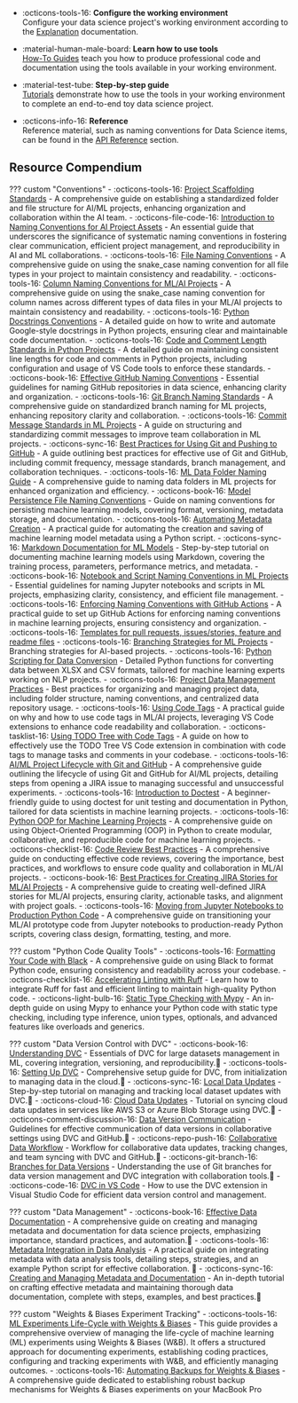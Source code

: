 


<!--
The documentation follows the best practice for project documentation as
described by Daniele Procida in the [Diátaxis documentation
framework](../https://diataxis.fr/).
-->


<div class="grid cards" markdown>

- :octicons-tools-16: **Configure the working environment**  
  Configure your data science project's working environment according to the [Explanation](../explanation/toc-explanation.md) documentation.

- :material-human-male-board: **Learn how to use tools**  
  [How-To Guides](../how-to-guides/toc-how-to-guides.md) teach you how to produce professional code and documentation using the tools available in your working environment.

- :material-test-tube: **Step-by-step guide**  
  [Tutorials](../tutorials/toc-tutorials.md) demonstrate how to use the tools in your working environment to complete an end-to-end toy data science project.

- :octicons-info-16: **Reference**  
  Reference material, such as naming conventions for Data Science items, can be found in the [API Reference](../api-reference/toc-api-reference.md) section.

</div>


## Resource Compendium

??? custom "Conventions"
    - :octicons-tools-16: [Project Scaffolding Standards](../how-to-guides/project-scaffolding-standards.md) - A comprehensive guide on establishing a standardized folder and file structure for AI/ML projects, enhancing organization and collaboration within the AI team.
    - :octicons-file-code-16: [Introduction to Naming Conventions for AI Project Assets](../explanation/naming-conventions.md) - An essential guide that underscores the significance of systematic naming conventions in fostering clear communication, efficient project management, and reproducibility in AI and ML collaborations.
    -	:octicons-tools-16: [File Naming Conventions](../how-to-guides/file-naming-conventions.md) - A comprehensive guide on using the snake_case naming convention for all file types in your project to maintain consistency and readability.
    - :octicons-tools-16: [Column Naming Conventions for ML/AI Projects](../how-to-guides/column-naming-conventions.md) - A comprehensive guide on using the snake_case naming convention for column names across different types of data files in your ML/AI projects to maintain consistency and readability.
    - :octicons-tools-16: [Python Docstrings Conventions](../how-to-guides/python-docstrings-conventions.md) - A detailed guide on how to write and automate Google-style docstrings in Python projects, ensuring clear and maintainable code documentation.
    - :octicons-tools-16: [Code and Comment Length Standards in Python Projects](../how-to-guides/python-line-lenght-standards.md) - A detailed guide on maintaining consistent line lengths for code and comments in Python projects, including configuration and usage of VS Code tools to enforce these standards.
    - :octicons-book-16: [Effective GitHub Naming Conventions](../explanation/github-naming-conventions.md) - Essential guidelines for naming GitHub repositories in data science, enhancing clarity and organization.
    - :octicons-tools-16: [Git Branch Naming Standards](../how-to-guides/git-branch-naming-standards.md) - A comprehensive guide on standardized branch naming for ML projects, enhancing repository clarity and collaboration.
    - :octicons-tools-16: [Commit Message Standards in ML Projects](../how-to-guides/commit-message-standards-ml.md) - A guide on structuring and standardizing commit messages to improve team collaboration in ML projects.
    - :octicons-sync-16: [Best Practices for Using Git and Pushing to GitHub](../how-to-guides/pushing-to-githug-best-practices.md) - A guide outlining best practices for effective use of Git and GitHub, including commit frequency, message standards, branch management, and collaboration techniques.
    - :octicons-tools-16: [ML Data Folder Naming Guide](../how-to-guides/ml-data-folder-naming.md) - A comprehensive guide to naming data folders in ML projects for enhanced organization and efficiency.
    - :octicons-book-16: [Model Persistence File Naming Conventions](../explanation/model-persistence-naming-conventions.md) - Guide on naming conventions for persisting machine learning models, covering format, versioning, metadata storage, and documentation.
    - :octicons-tools-16: [Automating Metadata Creation](../how-to-guides/machine-learning-metadata-automation.md) - A practical guide for automating the creation and saving of machine learning model metadata using a Python script.
    - :octicons-sync-16: [Markdown Documentation for ML Models](../tutorials/markdown-ml-model-documentation.md) - Step-by-step tutorial on documenting machine learning models using Markdown, covering the training process, parameters, performance metrics, and metadata.
    - :octicons-book-16: [Notebook and Script Naming Conventions in ML Projects](../explanation/ml-naming-conventions.md) - Essential guidelines for naming Jupyter notebooks and scripts in ML projects, emphasizing clarity, consistency, and efficient file management.
    - :octicons-tools-16: [Enforcing Naming Conventions with GitHub Actions](../how-to-guides/github-actions-naming-convention.md) - A practical guide to set up GitHub Actions for enforcing naming conventions in machine learning projects, ensuring consistency and organization.
    - :octicons-tools-16: [Templates for pull requests, issues/stories, feature and readme files](../how-to-guides/templates.md)
    - :octicons-tools-16: [Branching Strategies for ML Projects](../how-to-guides/branching-strategy.md) - Branching strategies for AI-based projects.
    - :octicons-tools-16: [Python Scripting for Data Conversion](../how-to-guides/data-conversion-from-xlsx-to-csv.md) - Detailed Python functions for converting data between XLSX and CSV formats, tailored for machine learning experts working on NLP projects.
    - :octicons-tools-16: [Project Data Management Practices](../how-to-guides/data_management_practices.md) - Best practices for organizing and managing project data, including folder structure, naming conventions, and centralized data repository usage.
    - :octicons-tools-16: [Using Code Tags](../how-to-guides/using-code-tags.md) - A practical guide on why and how to use code tags in ML/AI projects, leveraging VS Code extensions to enhance code readability and collaboration.
    - :octicons-tasklist-16: [Using TODO Tree with Code Tags](../how-to-guides/using-todo-tree-with-code-tags.md) - A guide on how to effectively use the TODO Tree VS Code extension in combination with code tags to manage tasks and comments in your codebase.
    - :octicons-tools-16: [AI/ML Project Lifecycle with Git and GitHub](../how-to-guides/lifecycle-git-github.md) - A comprehensive guide outlining the lifecycle of using Git and GitHub for AI/ML projects, detailing steps from opening a JIRA issue to managing successful and unsuccessful experiments.
    - :octicons-tools-16: [Introduction to Doctest](../how-to-guides/introduction-to-doctest.md) - A beginner-friendly guide to using doctest for unit testing and documentation in Python, tailored for data scientists in machine learning projects.
    - :octicons-tools-16: [Python OOP for Machine Learning Projects](../how-to-guides/python-oop-for-ml.md) - A comprehensive guide on using Object-Oriented Programming (OOP) in Python to create modular, collaborative, and reproducible code for machine learning projects.
    - :octicons-checklist-16: [Code Review Best Practices](../how-to-guides/code-review-best-practices.md) - A comprehensive guide on conducting effective code reviews, covering the importance, best practices, and workflows to ensure code quality and collaboration in ML/AI projects.
    - :octicons-book-16: [Best Practices for Creating JIRA Stories for ML/AI Projects](../how-to-guides/jira-story-best-practices.md) - A comprehensive guide to creating well-defined JIRA stories for ML/AI projects, ensuring clarity, actionable tasks, and alignment with project goals.
    - :octicons-tools-16: [Moving from Jupyter Notebooks to Production Python Code](../how-to-guides/notebook-to-production.md) - A comprehensive guide on transitioning your ML/AI prototype code from Jupyter notebooks to production-ready Python scripts, covering class design, formatting, testing, and more.

??? custom "Python Code Quality Tools"
    - :octicons-tools-16: [Formatting Your Code with Black](../tutorials/black-formatter.md) - A comprehensive guide on using Black to format Python code, ensuring consistency and readability across your codebase.
    - :octicons-checklist-16: [Accelerating Linting with Ruff](../tutorials/ruff-linter.md) - Learn how to integrate Ruff for fast and efficient linting to maintain high-quality Python code.
    - :octicons-light-bulb-16: [Static Type Checking with Mypy](../how-to-guides/type-checking-mypy.md) - An in-depth guide on using Mypy to enhance your Python code with static type checking, including type inference, union types, optionals, and advanced features like overloads and generics.

??? custom "Data Version Control with DVC"
    - :octicons-book-16: [Understanding DVC](../explanation/dvc-understanding-dvs.md) - Essentials of DVC for large datasets management in ML, covering integration, versioning, and reproducibility.:construction:
    - :octicons-tools-16: [Setting Up DVC](../how-to-guides/dvc-set-up.md) - Comprehensive setup guide for DVC, from initialization to managing data in the cloud.:construction:
    - :octicons-sync-16: [Local Data Updates](../tutorials/dvc-local.md) - Step-by-step tutorial on managing and tracking local dataset updates with DVC.:construction:
    - :octicons-cloud-16: [Cloud Data Updates](../tutorials/dvc-cloud.md) - Tutorial on syncing cloud data updates in services like AWS S3 or Azure Blob Storage using DVC.:construction:
    - :octicons-comment-discussion-16: [Data Version Communication](../how-to-guides/dvc-communication.md) - Guidelines for effective communication of data versions in collaborative settings using DVC and GitHub.:construction:
    - :octicons-repo-push-16: [Collaborative Data Workflow](../tutorials/dvc-collaboration.md) - Workflow for collaborative data updates, tracking changes, and team syncing with DVC and GitHub.:construction:
    - :octicons-git-branch-16: [Branches for Data Versions](../explanation/dvc-git-branches.md) - Understanding the use of Git branches for data version management and DVC integration with collaboration tools.:construction:
    - :octicons-code-16: [DVC in VS Code](../how-to-guides/dvc-vscode-extension.md) - How to use the DVC extension in Visual Studio Code for efficient data version control and management.

??? custom "Data Management"
    - :octicons-book-16: [Effective Data Documentation](../explanation/effective-data-documentation.md) - A comprehensive guide on creating and managing metadata and documentation for data science projects, emphasizing importance, standard practices, and automation.:construction:
    - :octicons-tools-16: [Metadata Integration in Data
    Analysis](../how-to-guides/metadata-integration-data-analysis.md) - A
    practical guide on integrating metadata with data analysis tools,
    detailing steps, strategies, and an example Python script for
    effective collaboration. :construction:
    - :octicons-sync-16: [Creating and Managing Metadata and Documentation](../tutorials/creating-managing-metadata-documentation.md) - An in-depth tutorial on crafting effective metadata and maintaining thorough data documentation, complete with steps, examples, and best practices.:construction:

??? custom "Weights & Biases Experiment Tracking"
    - :octicons-tools-16: [ML Experiments Life-Cycle with Weights & Biases](../how-to-guides/wandb-experiment-tracking-rag.md) - This guide provides a comprehensive overview of managing the life-cycle of machine learning (ML) experiments using Weights & Biases (W&B). It offers a structured approach for documenting experiments, establishing coding practices, configuring and tracking experiments with W&B, and efficiently managing outcomes.
    - :octicons-tools-16: [Automating Backups for Weights & Biases](../how-to-guides/automating-wandb-backups.md) - A comprehensive guide dedicated to establishing robust backup mechanisms for Weights & Biases experiments on your MacBook Pro


<!--
## Data Version Control (DVC) Documentation Index

Explore the various aspects of DVC with our tailored documentation, easily accessible through the following sections:

- :octicons-book-16: [Understanding DVC](../explanation/dvc-understanding-dvs.md) - Essentials of DVC for large datasets management in ML, covering integration, versioning, and reproducibility.
- :octicons-tools-16: [Setting Up DVC](../how-to-guides/dvc-set-up.md) - Comprehensive setup guide for DVC, from initialization to managing data in the cloud.
- :octicons-sync-16: [Local Data Updates](../tutorials/dvc-local.md) - Step-by-step tutorial on managing and tracking local dataset updates with DVC.
- :octicons-cloud-16: [Cloud Data Updates](../tutorials/dvc-cloud.md) - Tutorial on syncing cloud data updates in services like AWS S3 or Azure Blob Storage using DVC.
- :octicons-comment-discussion-16: [Data Version Communication](../how-to-guides/dvc-communication.md) - Guidelines for effective communication of data versions in collaborative settings using DVC and GitHub.
- :octicons-repo-push-16: [Collaborative Data Workflow](../tutorials/dvc-collaboration.md) - Workflow for collaborative data updates, tracking changes, and team syncing with DVC and GitHub.
- :octicons-git-branch-16: [Branches for Data Versions](../explanation/dvc-git-branches.md) - Understanding the use of Git branches for data version management and DVC integration with collaboration tools.
- :octicons-code-16: [DVC in VS Code](../how-to-guides/dvc-vscode-extension.md) - How to use the DVC extension in Visual Studio Code for efficient data version control and management.
-->